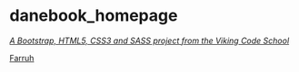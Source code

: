 # danebook_homepage

*[A Bootstrap, HTML5, CSS3 and SASS project from the Viking Code School](http://www.vikingcodeschool.com)*

<a href="https://github.com/ufarruh">Farruh</a>
